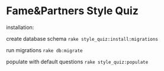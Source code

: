 Fame&Partners Style Quiz
=======================

installation:

create database schema
`rake style_quiz:install:migrations`

run migrations
`rake db:migrate`

populate with default questions
`rake style_quiz:populate`
